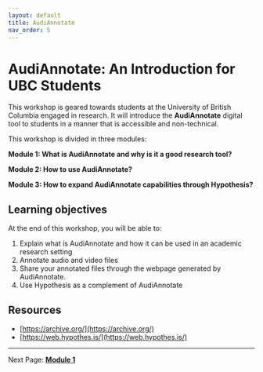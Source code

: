 ```yaml
---
layout: default
title: AudiAnnotate
nav_order: 5
---
```


# AudiAnnotate: An Introduction for UBC Students 

This workshop is geared towards students at the University of British Columbia engaged in research. It will introduce the **AudiAnnotate** digital tool to students in a manner that is accessible and non-technical. 

This workshop is divided in three modules:

**Module 1: What is AudiAnnotate and why is it a good research tool?**

**Module 2: How to use AudiAnnotate?**

**Module 3: How to expand AudiAnnotate capabilities through Hypothesis?**

## Learning objectives

At the end of this workshop, you will be able to:

1. Explain what is AudiAnnotate and how it can be used in an academic research setting
2. Annotate audio and video files
3. Share your annotated files through the webpage generated by AudiAnnotate.
4. Use Hypothesis as a complement of AudiAnnotate

## Resources    
* [https://archive.org/](https://archive.org/)
* [https://web.hypothes.is/](https://web.hypothes.is/)

---
 Next Page: **[Module 1](https://mylovedsystem.github.io/IntrotoIIIF/content/Module1AA.html)**
